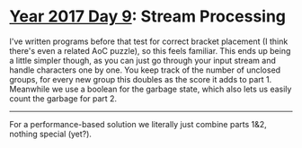 # [Year 2017 Day 9](https://adventofcode.com/2017/day/9): Stream Processing

I've written programs before that test for correct bracket placement (I think there's even a related AoC puzzle), so this feels familiar.
This ends up being a little simpler though, as you can just go through your input stream and handle characters one by one.
You keep track of the number of unclosed groups, for every new group this doubles as the score it adds to part 1.
Meanwhile we use a boolean for the garbage state, which also lets us easily count the garbage for part 2.

---

For a performance-based solution we literally just combine parts 1&2, nothing special (yet?).
